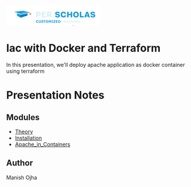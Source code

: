 [![Per Scholas](per_scholas.png)](https://www.perscholas.org) 

# Iac with Docker and Terraform
In this presentation, we'll deploy apache application as docker container using terraform


# Presentation Notes

## Modules
- [Theory](https://github.com/huhm4n/IaC-with-Docker-and-Terraform/tree/main/lab00_Theory) 
- [Installation](https://github.com/huhm4n/IaC-with-Docker-and-Terraform/tree/main/lab01_Installation)
- [Apache_in_Containers](https://github.com/huhm4n/IaC-with-Docker-and-Terraform/tree/main/lab02_Apache_in_Containers)

## Author
Manish Ojha